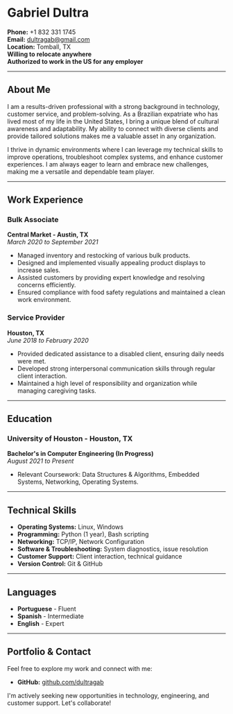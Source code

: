 # Gabriel Dultra

**Phone:** +1 832 331 1745  
**Email:** [dultragab@gmail.com](mailto:dultragab@gmail.com)  
**Location:** Tomball, TX  
**Willing to relocate anywhere**  
**Authorized to work in the US for any employer**  

---

## About Me

I am a results-driven professional with a strong background in technology, customer service, and problem-solving. As a Brazilian expatriate who has lived most of my life in the United States, I bring a unique blend of cultural awareness and adaptability. My ability to connect with diverse clients and provide tailored solutions makes me a valuable asset in any organization.

I thrive in dynamic environments where I can leverage my technical skills to improve operations, troubleshoot complex systems, and enhance customer experiences. I am always eager to learn and embrace new challenges, making me a versatile and dependable team player.

---

## Work Experience

### Bulk Associate  

**Central Market - Austin, TX**  
_March 2020 to September 2021_  

- Managed inventory and restocking of various bulk products.  
- Designed and implemented visually appealing product displays to increase sales.  
- Assisted customers by providing expert knowledge and resolving concerns efficiently.  
- Ensured compliance with food safety regulations and maintained a clean work environment.  

### Service Provider  

**Houston, TX**  
_June 2018 to February 2020_  

- Provided dedicated assistance to a disabled client, ensuring daily needs were met.  
- Developed strong interpersonal communication skills through regular client interaction.  
- Maintained a high level of responsibility and organization while managing caregiving tasks.  

---

## Education

### University of Houston - Houston, TX  

**Bachelor's in Computer Engineering (In Progress)**  
_August 2021 to Present_  

- Relevant Coursework: Data Structures & Algorithms, Embedded Systems, Networking, Operating Systems.  

---

## Technical Skills

- **Operating Systems:** Linux, Windows  
- **Programming:** Python (1 year), Bash scripting  
- **Networking:** TCP/IP, Network Configuration  
- **Software & Troubleshooting:** System diagnostics, issue resolution  
- **Customer Support:** Client interaction, technical guidance  
- **Version Control:** Git & GitHub  

---

## Languages

- **Portuguese** - Fluent  
- **Spanish** - Intermediate  
- **English** - Expert  

---

## Portfolio & Contact

Feel free to explore my work and connect with me:

- **GitHub:** [github.com/dultragab](https://github.com/dultragab)  

I'm actively seeking new opportunities in technology, engineering, and customer support. Let's collaborate!

